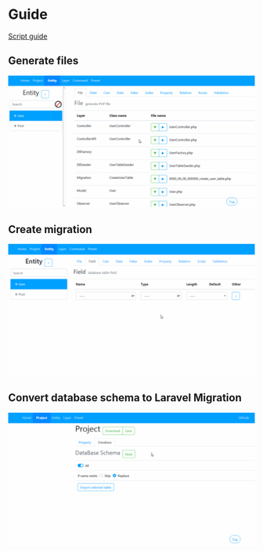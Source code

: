 
# Guide


[Script guide](https://github.com/GooGee/Code-Generator-Page/blob/main/docs/script.md)


## Generate files

![GUI](https://github.com/GooGee/Code-Generator/raw/main/image/file.gif)

## Create migration

![GUI](https://github.com/GooGee/Code-Generator/raw/main/image/table.gif)

## Convert database schema to Laravel Migration

![GUI](https://github.com/GooGee/Code-Generator/raw/main/image/schema.gif)

